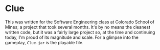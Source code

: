 # Clue
This was written for the Software Engineering class at Colorado School of Mines; a project that took several months. It's by no means the cleanest written code, but it was a fairly large project so, at the time and continuing today, I'm proud of its magnitude and scale. For a glimpse into the gameplay, `Clue.jar` is the playable file.